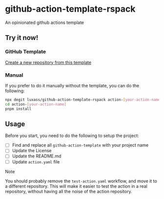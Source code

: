 # github-action-template-rspack

An opinionated github actions template

## Try it now!

### GitHub Template

[Create a new repository from this template](https://github.com/new?template_name=github-action-template-rspack&template_owner=luxass&name=action-[name])

### Manual

If you prefer to do it manually without the template, you can do the following:

```bash
npx degit luxass/github-action-template-rspack action-[your-action-name]
cd action-[your-action-name]
pnpm install
```

## Usage

Before you start, you need to do the following to setup the project:

- [ ] Find and replace all `github-action-template` with your project name
- [ ] Update the License
- [ ] Update the README.md
- [ ] Update `action.yaml` file

> [!NOTE]
> You should probably remove the `test-action.yaml` workflow, and move it to a different repository.
> This will make it easier to test the action in a real repository, without having all the noise of the action repository.
